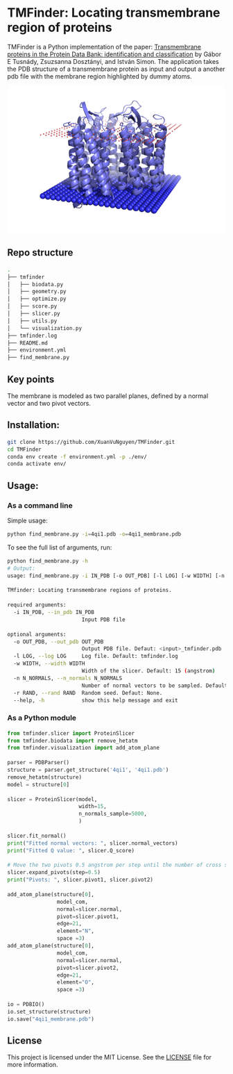 # TMFinder: Locating transmembrane region of proteins

TMFinder is a Python implementation of the paper: [Transmembrane proteins in the Protein Data Bank: identification and classification](https://pubmed.ncbi.nlm.nih.gov/15180935/) by Gábor E Tusnády, Zsuzsanna Dosztányi, and István Simon.
The application takes the PDB structure of a transmembrane protein as input and output a another pdb file with the membrane region highlighted by dummy atoms.

<!-- Insert an image and center -->

<p align="center">
  <img src="figs/transmembrane.png" width="500" />
</p>



## Repo structure

```bash
.
├── tmfinder
│   ├── biodata.py
│   ├── geometry.py
│   ├── optimize.py
│   ├── score.py
│   ├── slicer.py
│   ├── utils.py
│   └── visualization.py
├── tmfinder.log
├── README.md
├── environment.yml
├── find_membrane.py
```

## Key points

The membrane is modeled as two parallel planes, defined by a normal vector and two pivot vectors.

## Installation:

```bash
git clone https://github.com/XuanVuNguyen/TMFinder.git
cd TMFinder
conda env create -f environment.yml -p ./env/
conda activate env/
```

## Usage:

### As a command line
Simple usage:
```bash
python find_membrane.py -i=4qi1.pdb -o=4qi1_membrane.pdb
```
To see the full list of arguments, run:
```bash
python find_membrane.py -h
# Output:
usage: find_membrane.py -i IN_PDB [-o OUT_PDB] [-l LOG] [-w WIDTH] [-n N_NORMALS] [-r RAND] [--help]

TMfinder: Locating transmembrane regions of proteins.

required arguments:
  -i IN_PDB, --in_pdb IN_PDB
                        Input PDB file

optional arguments:
  -o OUT_PDB, --out_pdb OUT_PDB
                        Output PDB file. Defaut: <input>_tmfinder.pdb
  -l LOG, --log LOG     Log file. Default: tmfinder.log
  -w WIDTH, --width WIDTH
                        Width of the slicer. Default: 15 (angstrom)
  -n N_NORMALS, --n_normals N_NORMALS
                        Number of normal vectors to be sampled. Default: 5000
  -r RAND, --rand RAND  Random seed. Defaut: None.
  --help, -h            show this help message and exit
```

### As a Python module
```python
from tmfinder.slicer import ProteinSlicer
from tmfinder.biodata import remove_hetatm
from tmfinder.visualization import add_atom_plane

parser = PDBParser()
structure = parser.get_structure('4qi1', '4qi1.pdb')
remove_hetatm(structure)
model = structure[0]

slicer = ProteinSlicer(model,
                       width=15,
                       n_normals_sample=5000,
                       )

slicer.fit_normal()
print("Fitted normal vectors: ", slicer.normal_vectors)
print("Fitted Q value: ", slicer.Q_score)

# Move the two pivots 0.5 angstrom per step until the number of cross segments changes
slicer.expand_pivots(step=0.5)
print("Pivots: ", slicer.pivot1, slicer.pivot2)

add_atom_plane(structure[0],
                model_com,
                normal=slicer.normal,
                pivot=slicer.pivot1,
                edge=21,
                element="N",
                space =3)
add_atom_plane(structure[0],
                model_com,
                normal=slicer.normal,
                pivot=slicer.pivot2,
                edge=21,
                element="O",
                space =3)

io = PDBIO()
io.set_structure(structure)
io.save("4qi1_membrane.pdb")
```

## License

This project is licensed under the MIT License. See the [LICENSE](LICENSE) file for more information.
